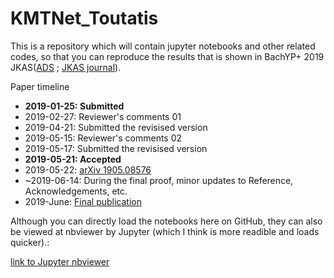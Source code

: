 # KMTNet_Toutatis
This is a repository which will contain jupyter notebooks and other related codes, so that you can reproduce the results that is shown in BachYP+ 2019 JKAS([ADS](https://ui.adsabs.harvard.edu/abs/2019JKAS...52...71B/abstract) ; [JKAS journal](http://jkas.kas.org/journal/article.php?code=73866&list.php?m=1)).



Paper timeline

* **2019-01-25: Submitted**
* 2019-02-27: Reviewer's comments 01
* 2019-04-21: Submitted the revisised version
* 2019-05-15: Reviewer's comments 02
* 2019-05-17: Submitted the revisised version
* **2019-05-21: Accepted**
* 2019-05-22: [arXiv 1905.08576](https://arxiv.org/abs/1905.08576) 
* ~2019-06-14: During the final proof, minor updates to Reference, Acknowledgements, etc.
* 2019-June: [Final publication](http://jkas.kas.org/journal/article.php?code=73866&list.php?m=1)



Although you can directly load the notebooks here on GitHub, they can also be viewed at nbviewer by Jupyter (which I think is more readible and loads quicker).: 

[link to Jupyter nbviewer](https://nbviewer.jupyter.org/github/ysbach/KMTNet_Toutatis/tree/master/Notebooks/) 

